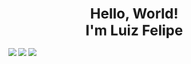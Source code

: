 <h1 align="center">Hello, World! <br> I'm Luiz Felipe</h1>
<div>
<!--CONTATOS -->
  <a href="https://www.linkedin.com/in/luizpes/" target="_blank"><img src="https://img.shields.io/badge/-LinkedIn-%230077B5?style=for-the-badge&logo=linkedin&logoColor=white" target="_blank"></a> 
  <a href = "mailto:luckpecontato@gmail.com"><img src="https://img.shields.io/badge/Gmail-D14836?style=for-the-badge&logo=gmail&logoColor=white" target="_blank"></a>
  <a href="https://luizpereiradev.github.io/" target="_blank"><img src="https://img.shields.io/badge/portfólio-CC6699?style=for-the-badge&logo=About.me&logoColor=white"></a>
</div>
  
